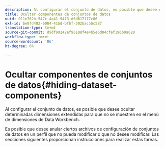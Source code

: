 ```yaml
---
description: Al configurar el conjunto de datos, es posible que desee ocultar determinadas dimensiones extendidas para que no se muestren en el menú de dimensiones de Data Workbench.
title: Ocultar componentes de conjuntos de datos
uuid: 011e762b-547c-4a41-9473-d6d617177c86
exl-id: be8fd482-6084-41bd-bfbf-302bacbbc587
translation-type: tm+mt
source-git-commit: d9df90242ef96188f4e4b5e6d04cfef196b0a628
workflow-type: tm+mt
source-wordcount: '86'
ht-degree: 6%

---
```


# Ocultar componentes de conjuntos de datos{#hiding-dataset-components}

Al configurar el conjunto de datos, es posible que desee ocultar determinadas dimensiones extendidas para que no se muestren en el menú de dimensiones de Data Workbench.

Es posible que desee anular ciertos archivos de configuración de conjuntos de datos en un perfil que no pueda modificar o que no desee modificar. Las secciones siguientes proporcionan instrucciones para realizar estas tareas.
